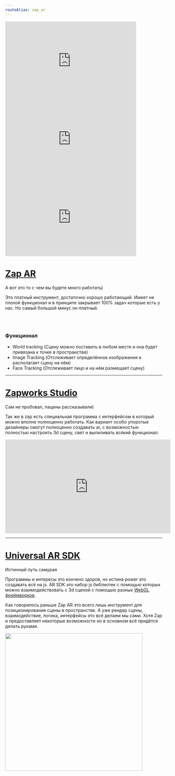 ```yaml
---
routeAlias: zap_ar
---
```


<iframe 
    v-if="$clicks <= 2"
    class="float-right"
    sandbox="allow-scripts" 
    src="https://fast.wistia.net/embed/iframe/d8rx572951" 
    frameborder="0" 
    scrolling="no"
    name="wistia_embed" 
    width="420" 
    height="250" 
    allow="fullscreen">
    </iframe>
<iframe 
    v-if="$clicks == 3"
    class="float-right"
    sandbox="allow-scripts" 
    src="https://fast.wistia.net/embed/iframe/t8ucwq40xj" 
    frameborder="0" 
    scrolling="no"
    name="wistia_embed" 
    width="420" 
    height="250" 
    allow="fullscreen">
    </iframe>
<iframe 
    v-if="$clicks >= 4"
    class="float-right"
    sandbox="allow-scripts" 
    src="https://fast.wistia.net/embed/iframe/gu9qea3z51" 
    frameborder="0" 
    scrolling="no"
    name="wistia_embed" 
    width="420" 
    height="250" 
    allow="fullscreen">
    </iframe>

# [Zap AR](https://zap.works/)

А вот это то с чем вы будете много работать)

Это платный инструмент, достаточно хорошо работающий. Имеет не плохой функционал и в принципе закрывает 100% задач которые есть у нас. Но самый большой минус он платный.

<br/>
<br/>

<v-clicks>

### Функционал

</v-clicks>

<v-clicks>

-   World tracking (Сцену можно поставить в любом месте и она будет привязана к точке в пространстве)
-   Image Tracking (Отслеживает определённое изображения и располагает сцену на нём)
-   Face Tracking (Отслеживает лицо и на нём размещает сцену)

</v-clicks>

---

# [Zapworks Studio](https://zap.works/studio/)

Сам не пробовал, пацаны рассказывали)

Так же в zap есть специальная программа с интерфейсом в который можно вполне полноценно работать. Как вариант особо упоротые дизайнеры смогут полноценно создавать ar, с возможностью полностью настроить 3d сцену, свет и выпиливать всякий функционал.

<iframe 
    class="mx-auto"
    sandbox="allow-scripts" 
    src="https://fast.wistia.net/embed/iframe/hl2xvtvm2o" 
    frameborder="0" 
    scrolling="no"
    name="wistia_embed" 
    width="530" 
    height="300" 
    allow="fullscreen">
    </iframe>

---

# [Universal AR SDK](https://zap.works/universal-ar/)

Истинный путь самурая

Программы и интересы это кончено здоров, но истина power это создавать всё на js. AR SDK это набор js библиотек с помощью которых можно взаимодействовать с 3d сценой с помощью разных [WebGL фреймворков](https://en.wikipedia.org/wiki/List_of_WebGL_frameworks).

Как говорилось раньше Zap AR это всего лишь инструмент для позиционирования сцены в пространстве. А уже рендер сцены, взаимодействие, логика, интерфейсы это всё делаем мы сами. Хотя Zap и предоставляет некоторые возможности но в основном всё придётся делать руками.

<img
    class="mx-auto"
    src="https://zapworks-home-static.s3.eu-west-1.amazonaws.com/static/v-a17814c1/img/uar/headers/uar-hero.png.r.w2160.webp"
    width="440" />
